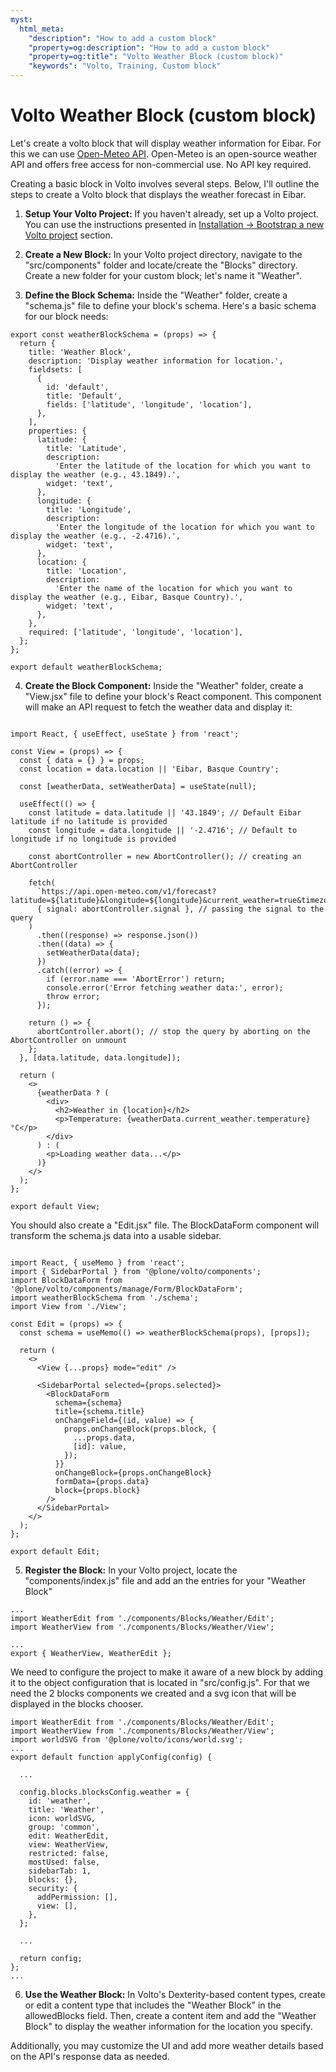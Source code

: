 ```yaml
---
myst:
  html_meta:
    "description": "How to add a custom block"
    "property=og:description": "How to add a custom block"
    "property=og:title": "Volto Weather Block (custom block)"
    "keywords": "Volto, Training, Custom block"
---
```


# Volto Weather Block (custom block)

Let's create a volto block that will display weather information for Eibar. For this we can use <a target="_blank" href="https://open-meteo.com/">Open-Meteo API</a>. Open-Meteo is an open-source weather API and offers free access for non-commercial use. No API key required.

Creating a basic block in Volto involves several steps. Below, I'll outline the steps to create a Volto block that displays the weather forecast in Eibar.

1. **Setup Your Volto Project:** If you haven't already, set up a Volto project. You can use the instructions presented in [Installation -> Bootstrap a new Volto project](installation.md#bootstrap-a-new-volto-project) section.

2. **Create a New Block:** In your Volto project directory, navigate to the "src/components" folder and locate/create the "Blocks" directory. Create a new folder for your custom block; let's name it "Weather".

3. **Define the Block Schema:** Inside the "Weather" folder, create a "schema.js" file to define your block's schema. Here's a basic schema for our block needs:

```{code-block} js
export const weatherBlockSchema = (props) => {
  return {
    title: 'Weather Block',
    description: 'Display weather information for location.',
    fieldsets: [
      {
        id: 'default',
        title: 'Default',
        fields: ['latitude', 'longitude', 'location'],
      },
    ],
    properties: {
      latitude: {
        title: 'Latitude',
        description:
          'Enter the latitude of the location for which you want to display the weather (e.g., 43.1849).',
        widget: 'text',
      },
      longitude: {
        title: 'Longitude',
        description:
          'Enter the longitude of the location for which you want to display the weather (e.g., -2.4716).',
        widget: 'text',
      },
      location: {
        title: 'Location',
        description:
          'Enter the name of the location for which you want to display the weather (e.g., Eibar, Basque Country).',
        widget: 'text',
      },
    },
    required: ['latitude', 'longitude', 'location'],
  };
};

export default weatherBlockSchema;

```

4. **Create the Block Component:** Inside the "Weather" folder, create a "View.jsx" file to define your block's React component. This component will make an API request to fetch the weather data and display it:

```{code-block} jsx

import React, { useEffect, useState } from 'react';

const View = (props) => {
  const { data = {} } = props;
  const location = data.location || 'Eibar, Basque Country';

  const [weatherData, setWeatherData] = useState(null);

  useEffect(() => {
    const latitude = data.latitude || '43.1849'; // Default Eibar latitude if no latitude is provided
    const longitude = data.longitude || '-2.4716'; // Default to longitude if no longitude is provided

    const abortController = new AbortController(); // creating an AbortController

    fetch(
      `https://api.open-meteo.com/v1/forecast?latitude=${latitude}&longitude=${longitude}&current_weather=true&timezone=auto`,
      { signal: abortController.signal }, // passing the signal to the query
    )
      .then((response) => response.json())
      .then((data) => {
        setWeatherData(data);
      })
      .catch((error) => {
        if (error.name === 'AbortError') return;
        console.error('Error fetching weather data:', error);
        throw error;
      });

    return () => {
      abortController.abort(); // stop the query by aborting on the AbortController on unmount
    };
  }, [data.latitude, data.longitude]);

  return (
    <>
      {weatherData ? (
        <div>
          <h2>Weather in {location}</h2>
          <p>Temperature: {weatherData.current_weather.temperature} °C</p>
        </div>
      ) : (
        <p>Loading weather data...</p>
      )}
    </>
  );
};

export default View;
```

You should also create a "Edit.jsx" file. The BlockDataForm component will transform the schema.js data into a usable sidebar.

```{code-block} jsx

import React, { useMemo } from 'react';
import { SidebarPortal } from '@plone/volto/components';
import BlockDataForm from '@plone/volto/components/manage/Form/BlockDataForm';
import weatherBlockSchema from './schema';
import View from './View';

const Edit = (props) => {
  const schema = useMemo(() => weatherBlockSchema(props), [props]);

  return (
    <>
      <View {...props} mode="edit" />

      <SidebarPortal selected={props.selected}>
        <BlockDataForm
          schema={schema}
          title={schema.title}
          onChangeField={(id, value) => {
            props.onChangeBlock(props.block, {
              ...props.data,
              [id]: value,
            });
          }}
          onChangeBlock={props.onChangeBlock}
          formData={props.data}
          block={props.block}
        />
      </SidebarPortal>
    </>
  );
};

export default Edit;

```

5. **Register the Block:** In your Volto project, locate the "components/index.js" file and add an the entries for your "Weather Block"

```{code-block} js
...
import WeatherEdit from './components/Blocks/Weather/Edit';
import WeatherView from './components/Blocks/Weather/View';

...
export { WeatherView, WeatherEdit };

```

We need to configure the project to make it aware of a new block by adding it to the object configuration that is located in "src/config.js". For that we need the 2 blocks components we created and a svg icon that will be displayed in the blocks chooser.

```{code-block} js
import WeatherEdit from './components/Blocks/Weather/Edit';
import WeatherView from './components/Blocks/Weather/View';
import worldSVG from '@plone/volto/icons/world.svg';
...
export default function applyConfig(config) {

  ...

  config.blocks.blocksConfig.weather = {
    id: 'weather',
    title: 'Weather',
    icon: worldSVG,
    group: 'common',
    edit: WeatherEdit,
    view: WeatherView,
    restricted: false,
    mostUsed: false,
    sidebarTab: 1,
    blocks: {},
    security: {
      addPermission: [],
      view: [],
    },
  };

  ...

  return config;
};
...
```

6. **Use the Weather Block:** In Volto's Dexterity-based content types, create or edit a content type that includes the "Weather Block" in the allowedBlocks field. Then, create a content item and add the "Weather Block" to display the weather information for the location you specify.

Additionally, you may customize the UI and add more weather details based on the API's response data as needed.
